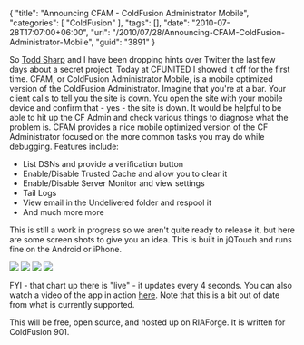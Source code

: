 {
	"title": "Announcing CFAM - ColdFusion Administrator Mobile",
	"categories": [
		"ColdFusion"
	],
	"tags": [],
	"date": "2010-07-28T17:07:00+06:00",
	"url": "/2010/07/28/Announcing-CFAM-ColdFusion-Administrator-Mobile",
	"guid": "3891"
}

So <a href="http://www.cfsilence.com">Todd Sharp</a> and I have been dropping hints over Twitter the last few days about a secret project. Today at CFUNITED I showed it off for the first time. CFAM, or ColdFusion Administrator Mobile, is a mobile optimized version of the ColdFusion Administrator. Imagine that you're at a bar. Your client calls to tell you the site is down. You open the site with your mobile device and confirm that - yes - the site is down. It would be helpful to be able to hit up the CF Admin and check various things to diagnose what the problem is. CFAM provides a nice mobile optimized version of the CF Administrator focused on the more common tasks you may do while debugging. Features include:

<ul>
<li>List DSNs and provide a verification button
<li>Enable/Disable Trusted Cache and allow you to clear it
<li>Enable/Disable Server Monitor and view settings
<li>Tail Logs
<li>View email in the Undelivered folder and respool it
<li>And much more more
</ul>

This is still a work in progress so we aren't quite ready to release it, but here are some screen shots to give you an idea. This is built in jQTouch and runs fine on the Android or iPhone. 

<img src="http://static.raymondcamden.com/images/Screen shot 2010-07-28 at 3.34.46 PM.png" />
<img src="http://static.raymondcamden.com/images/cfjedi/Screen shot 2010-07-28 at 3.35.09 PM.png" />
<img src="http://static.raymondcamden.com/images/cfjedi/Screen shot 2010-07-28 at 3.35.20 PM.png" />

<img src="http://static.raymondcamden.com/images/cfjedi/Screen shot 2010-07-28 at 3.35.35 PM.png" />

FYI - that chart up there is "live" - it updates every 4 seconds. You can also watch a video of the app in action <a href="http://www.screencast.com/users/jedimaster/folders/Jing/media/2e45e047-da09-485c-9bcf-9f8eb8b0c8fd">here</a>. Note that this is a bit out of date from what is currently supported. 

This will be free, open source, and hosted up on RIAForge. It is written for ColdFusion 901.